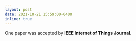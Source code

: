 ```yaml
---
layout: post
date: 2021-10-21 15:59:00-0400
inline: true
---
```


One paper was accepted by **IEEE Internet of Things Journal**.
